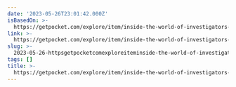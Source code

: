 ```yaml
---
date: '2023-05-26T23:01:42.000Z'
isBasedOn: >-
  https://getpocket.com/explore/item/inside-the-world-of-investigators-who-know-you-ve-faked-your-death
link: >-
  https://getpocket.com/explore/item/inside-the-world-of-investigators-who-know-you-ve-faked-your-death
slug: >-
  2023-05-26-httpsgetpocketcomexploreiteminside-the-world-of-investigators-who-know-you-ve-faked-your-death
tags: []
title: >-
  https://getpocket.com/explore/item/inside-the-world-of-investigators-who-know-you-ve-faked-your-death
---
```


